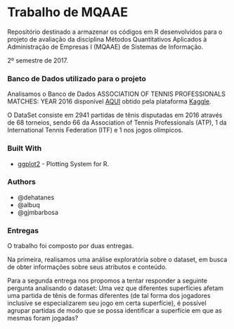 # Trabalho de MQAAE

Repositório destinado a armazenar os códigos em R desenvolvidos para o projeto de avaliação da disciplina Métodos Quantitativos Aplicados à Administração de Empresas I (MQAAE) de Sistemas de Informação.

2º semestre de 2017.

### Banco de Dados utilizado para o projeto

Analisamos o Banco de Dados ASSOCIATION OF TENNIS PROFESSIONALS 
MATCHES: YEAR 2016 disponível [AQUI](https://www.kaggle.com/gmadevs/atp-matches-dataset/data) obtido pela plataforma [Kaggle](https://www.kaggle.com/).

O DataSet consiste em 2941 partidas de tênis disputadas em 2016 através de 68 torneios, sendo 66 da Association of Tennis Professionals (ATP), 1 da  International Tennis Federation (ITF) e 1 nos jogos olímpicos. 

### Built With

* [ggplot2](http://ggplot2.org/) - Plotting System for R.


### Authors

* @dehatanes
* @albuq
* @gjmbarbosa

### Entregas

O trabalho foi composto por duas entregas. 

Na primeira, realisamos uma análise exploratória sobre o dataset, em busca de obter informações sobre seus atributos e conteúdo. 

Para a segunda entrega nos propomos a tentar responder a seguinte pergunta analisando o dataset: Uma vez que diferentes superfícies afetam uma partida de tênis de formas diferentes (de tal forma dos jogadores inclusive se especializarem seu jogo em certa superfície), é possível agrupar partidas de modo que se possa identificar a superfície em que as mesmas foram jogadas?

